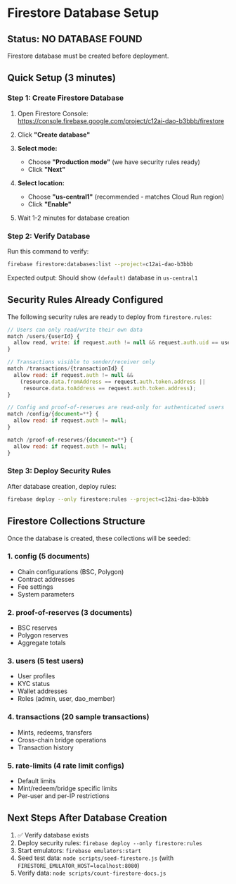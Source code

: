 # Firestore Database Setup

## Status: NO DATABASE FOUND

Firestore database must be created before deployment.

## Quick Setup (3 minutes)

### Step 1: Create Firestore Database

1. Open Firestore Console: https://console.firebase.google.com/project/c12ai-dao-b3bbb/firestore

2. Click **"Create database"**

3. **Select mode:**
   - Choose **"Production mode"** (we have security rules ready)
   - Click **"Next"**

4. **Select location:**
   - Choose **"us-central1"** (recommended - matches Cloud Run region)
   - Click **"Enable"**

5. Wait 1-2 minutes for database creation

### Step 2: Verify Database

Run this command to verify:
```bash
firebase firestore:databases:list --project=c12ai-dao-b3bbb
```

Expected output: Should show `(default)` database in `us-central1`

## Security Rules Already Configured

The following security rules are ready to deploy from `firestore.rules`:

```javascript
// Users can only read/write their own data
match /users/{userId} {
  allow read, write: if request.auth != null && request.auth.uid == userId;
}

// Transactions visible to sender/receiver only
match /transactions/{transactionId} {
  allow read: if request.auth != null &&
    (resource.data.fromAddress == request.auth.token.address ||
     resource.data.toAddress == request.auth.token.address);
}

// Config and proof-of-reserves are read-only for authenticated users
match /config/{document=**} {
  allow read: if request.auth != null;
}

match /proof-of-reserves/{document=**} {
  allow read: if request.auth != null;
}
```

### Step 3: Deploy Security Rules

After database creation, deploy rules:
```bash
firebase deploy --only firestore:rules --project=c12ai-dao-b3bbb
```

## Firestore Collections Structure

Once the database is created, these collections will be seeded:

### 1. **config** (5 documents)
- Chain configurations (BSC, Polygon)
- Contract addresses
- Fee settings
- System parameters

### 2. **proof-of-reserves** (3 documents)
- BSC reserves
- Polygon reserves
- Aggregate totals

### 3. **users** (5 test users)
- User profiles
- KYC status
- Wallet addresses
- Roles (admin, user, dao_member)

### 4. **transactions** (20 sample transactions)
- Mints, redeems, transfers
- Cross-chain bridge operations
- Transaction history

### 5. **rate-limits** (4 rate limit configs)
- Default limits
- Mint/redeem/bridge specific limits
- Per-user and per-IP restrictions

## Next Steps After Database Creation

1. ✅ Verify database exists
2. Deploy security rules: `firebase deploy --only firestore:rules`
3. Start emulators: `firebase emulators:start`
4. Seed test data: `node scripts/seed-firestore.js` (with `FIRESTORE_EMULATOR_HOST=localhost:8080`)
5. Verify data: `node scripts/count-firestore-docs.js`
